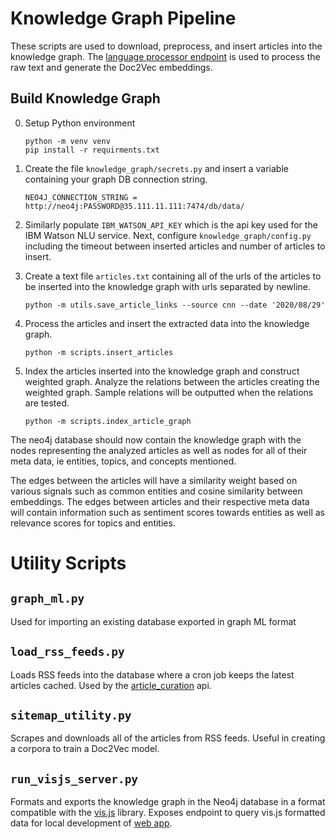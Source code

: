 # Knowledge Graph Pipeline

These scripts are used to download, preprocess, and insert articles into the knowledge graph. The [language processor endpoint](https://github.com/mrkarezina/graph-recommendation-api) is used to process the raw text and generate the Doc2Vec embeddings.


## Build Knowledge Graph
0. Setup Python environment
    ```
    python -m venv venv
    pip install -r requirments.txt
    ```

1. Create the file `knowledge_graph/secrets.py` and insert a variable containing your graph DB connection string.
    ```
    NEO4J_CONNECTION_STRING = http://neo4j:PASSWORD@35.111.11.111:7474/db/data/
    ```

2. Similarly populate `IBM_WATSON_API_KEY` which is the api key used for the IBM Watson NLU service. Next, configure `knowledge_graph/config.py` including the timeout between inserted articles and number of articles to insert.

3. Create a text file `articles.txt` containing all of the urls of the articles to be inserted into the knowledge graph with urls separated by newline.
    ```
    python -m utils.save_article_links --source cnn --date '2020/08/29'
    ```

4. Process the articles and insert the extracted data into
the knowledge graph.
    ```
    python -m scripts.insert_articles
    ```
5. Index the articles inserted into the knowledge graph and construct weighted graph. Analyze the relations between the articles creating the weighted graph. Sample relations will be outputted when the relations are tested.
    ```
    python -m scripts.index_article_graph
    ```

The neo4j database should now contain the knowledge graph with the nodes representing the analyzed articles as well as nodes for all of their meta data, ie entities, topics, and concepts mentioned.

The edges between the articles will have a similarity weight based on various signals such as common entities and cosine similarity between embeddings. The edges between articles and their respective meta data will contain information such as sentiment scores
towards entities as well as relevance scores for topics and entities.


# Utility Scripts

## `graph_ml.py`
Used for importing an existing database exported in graph ML format


## `load_rss_feeds.py`
Loads RSS feeds into the database where a cron job keeps the latest articles cached. Used by the [article_curation](https://github.com/mrkarezina/content-recommendation-api) api.


## `sitemap_utility.py`
Scrapes and downloads all of the articles from RSS feeds. Useful in creating a corpora to train a Doc2Vec model.

## `run_visjs_server.py`
Formats and exports the knowledge graph in the Neo4j database in a format compatible with the [vis.js](https://visjs.org/) library. Exposes endpoint to query vis.js formatted data for local development of [web app](https://graphs.markoarezina.com/).


